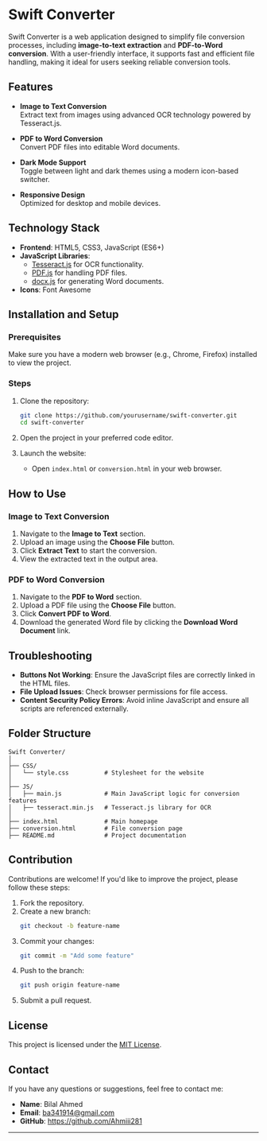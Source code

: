 # Swift Converter

Swift Converter is a web application designed to simplify file conversion processes, including **image-to-text extraction** and **PDF-to-Word conversion**. With a user-friendly interface, it supports fast and efficient file handling, making it ideal for users seeking reliable conversion tools.

## Features

- **Image to Text Conversion**  
  Extract text from images using advanced OCR technology powered by Tesseract.js.

- **PDF to Word Conversion**  
  Convert PDF files into editable Word documents.

- **Dark Mode Support**  
  Toggle between light and dark themes using a modern icon-based switcher.

- **Responsive Design**  
  Optimized for desktop and mobile devices.

## Technology Stack

- **Frontend**: HTML5, CSS3, JavaScript (ES6+)
- **JavaScript Libraries**:
  - [Tesseract.js](https://tesseract.projectnaptha.com/) for OCR functionality.
  - [PDF.js](https://mozilla.github.io/pdf.js/) for handling PDF files.
  - [docx.js](https://github.com/dolanmiu/docx) for generating Word documents.
- **Icons**: Font Awesome

## Installation and Setup

### Prerequisites
Make sure you have a modern web browser (e.g., Chrome, Firefox) installed to view the project.

### Steps
1. Clone the repository:
   ```bash
   git clone https://github.com/yourusername/swift-converter.git
   cd swift-converter
   ```

2. Open the project in your preferred code editor.

3. Launch the website:
   - Open `index.html` or `conversion.html` in your web browser.

## How to Use

### Image to Text Conversion
1. Navigate to the **Image to Text** section.
2. Upload an image using the **Choose File** button.
3. Click **Extract Text** to start the conversion.
4. View the extracted text in the output area.

### PDF to Word Conversion
1. Navigate to the **PDF to Word** section.
2. Upload a PDF file using the **Choose File** button.
3. Click **Convert PDF to Word**.
4. Download the generated Word file by clicking the **Download Word Document** link.

## Troubleshooting

- **Buttons Not Working**: Ensure the JavaScript files are correctly linked in the HTML files.
- **File Upload Issues**: Check browser permissions for file access.
- **Content Security Policy Errors**: Avoid inline JavaScript and ensure all scripts are referenced externally.

## Folder Structure

```
Swift Converter/
│
├── CSS/
│   └── style.css          # Stylesheet for the website
│
├── JS/
│   ├── main.js            # Main JavaScript logic for conversion features
│   ├── tesseract.min.js   # Tesseract.js library for OCR
│
├── index.html             # Main homepage
├── conversion.html        # File conversion page
├── README.md              # Project documentation
```

## Contribution

Contributions are welcome! If you'd like to improve the project, please follow these steps:
1. Fork the repository.
2. Create a new branch:
   ```bash
   git checkout -b feature-name
   ```
3. Commit your changes:
   ```bash
   git commit -m "Add some feature"
   ```
4. Push to the branch:
   ```bash
   git push origin feature-name
   ```
5. Submit a pull request.

## License

This project is licensed under the [MIT License](LICENSE).

## Contact

If you have any questions or suggestions, feel free to contact me:

- **Name**: Bilal Ahmed  
- **Email**: ba341914@gmail.com  
- **GitHub**: https://github.com/Ahmiii281

---
